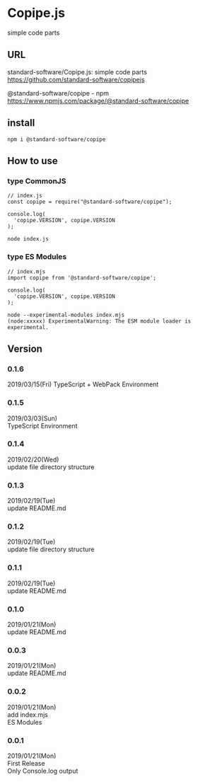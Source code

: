# Copipe.js
simple code parts

## URL
standard-software/Copipe.js: simple code parts
https://github.com/standard-software/copipejs

@standard-software/copipe - npm
https://www.npmjs.com/package/@standard-software/copipe


## install
    npm i @standard-software/copipe

## How to use

### type CommonJS

```
// index.js
const copipe = require("@standard-software/copipe");

console.log(
  'copipe.VERSION', copipe.VERSION
);
```
    node index.js

### type ES Modules

```
// index.mjs
import copipe from '@standard-software/copipe';

console.log(
  'copipe.VERSION', copipe.VERSION
);
```
    node --experimental-modules index.mjs
    (node:xxxxx) ExperimentalWarning: The ESM module loader is experimental.

## Version

### 0.1.6
2019/03/15(Fri)
TypeScript + WebPack Environment

### 0.1.5
2019/03/03(Sun)  
TypeScript Environment

### 0.1.4
2019/02/20(Wed)  
update file directory structure

### 0.1.3
2019/02/19(Tue)  
update README.md

### 0.1.2
2019/02/19(Tue)  
update file directory structure

### 0.1.1
2019/02/19(Tue)  
update README.md

### 0.1.0 
2019/01/21(Mon)  
update README.md

### 0.0.3
2019/01/21(Mon)  
update README.md

### 0.0.2
2019/01/21(Mon)  
add index.mjs  
ES Modules 

### 0.0.1  
2019/01/21(Mon)  
First Release  
Only Console.log output
